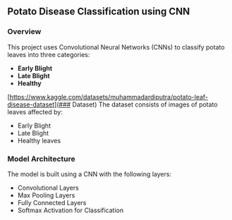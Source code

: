 
## Potato Disease Classification using CNN

### Overview
This project uses Convolutional Neural Networks (CNNs) to classify potato leaves into three categories:  
- **Early Blight**  
- **Late Blight**  
- **Healthy**

[https://www.kaggle.com/datasets/muhammadardiputra/potato-leaf-disease-dataset](### Dataset)
The dataset consists of images of potato leaves affected by:  
* Early Blight  
* Late Blight  
* Healthy leaves

### Model Architecture
The model is built using a CNN with the following layers:  
- Convolutional Layers  
- Max Pooling Layers  
- Fully Connected Layers  
- Softmax Activation for Classification
